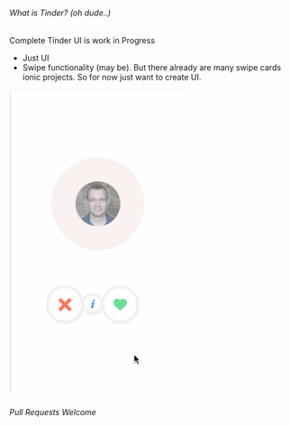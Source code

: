 ###### What is Tinder? (oh dude..)

Complete Tinder UI is work in Progress

- Just UI
- Swipe functionality (may be). But there already are many swipe cards ionic projects. So for now just want to create UI.

![alt tag](animate.gif)

###### Pull Requests Welcome